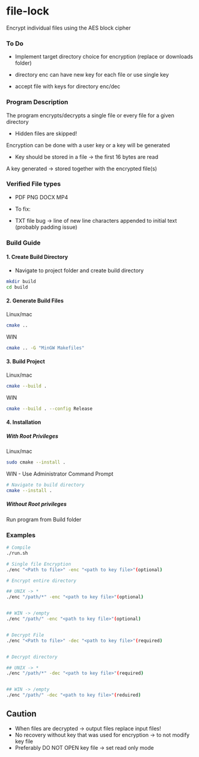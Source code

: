 # file-lock
Encrypt individual files using the AES block cipher


### To Do

- Implement target directory choice for encryption (replace or downloads folder)

- directory enc can have new key for each file or use single key
- accept file with keys for directory enc/dec


### Program Description

The program encrypts/decrypts a single file or every file for a given directory
- Hidden files are skipped!

Encryption can be done with a user key or a key will be generated
- Key should be stored in a file -> the first 16 bytes are read

A key generated -> stored together with the encrypted file(s)

### Verified File types

- PDF PNG DOCX MP4

- To fix:
- TXT file bug -> line of new line characters appended to initial text (probably padding issue) 


### Build Guide

#### 1. Create Build Directory

- Navigate to project folder and create build directory
```bash
mkdir build
cd build
```

#### 2. Generate Build Files
Linux/mac
```bash
cmake ..
```

WIN
```bash
cmake .. -G "MinGW Makefiles"
```

#### 3. Build Project
Linux/mac
```bash
cmake --build .
```

WIN
```bash
cmake --build . --config Release
```

#### 4. Installation

##### With Root Privileges
Linux/mac
```bash
sudo cmake --install .
```

WIN - Use Administrator Command Prompt
```bash
# Navigate to build directory
cmake --install .
```


##### Without Root privileges
Run program from Build folder


### Examples

```bash
# Compile
./run.sh

# Single file Encryption
./enc "<Path to file>" -enc "<path to key file>"(optional)

# Encrypt entire directory

## UNIX -> *
./enc "/path/*" -enc "<path to key file>"(optional)


## WIN -> /empty
./enc "/path/" -enc "<path to key file>"(optional)


# Decrypt File
./enc "<Path to file>" -dec "<path to key file>"(required)


# Decrypt directory

## UNIX -> *
./enc "/path/*" -dec "<path to key file>"(required)


## WIN -> /empty
./enc "/path/" -dec "<path to key file>"(reduired)

```

## Caution
- When files are decrypted -> output files replace input files!
- No recovery without key that was used for encryption -> to not modify key file
- Preferably DO NOT OPEN key file -> set read only mode


